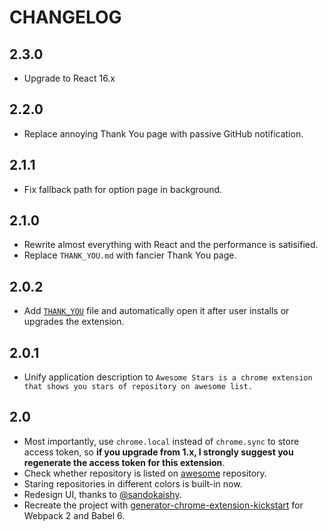 # CHANGELOG

## 2.3.0

* Upgrade to React 16.x

## 2.2.0

* Replace annoying Thank You page with passive GitHub notification.

## 2.1.1

* Fix fallback path for option page in background.

## 2.1.0

* Rewrite almost everything with React and the performance is satisified.
* Replace `THANK_YOU.md` with fancier Thank You page.

## 2.0.2

* Add [`THANK_YOU`](THANK_YOU.md) file and automatically open it after user installs or upgrades the extension.

## 2.0.1

* Unify application description to `Awesome Stars is a chrome extension that shows you stars of repository on awesome list.`

## 2.0

* Most importantly, use `chrome.local` instead of `chrome.sync` to store access token, so **if you upgrade from 1.x, I strongly suggest you regenerate the access token for this extension**.
* Check whether repository is listed on [awesome](https://awesome.re/) repository.
* Staring repositories in different colors is built-in now.
* Redesign UI, thanks to [@sandokaishy](https://github.com/sandokaishy).
* Recreate the project with [generator-chrome-extension-kickstart](https://github.com/HaNdTriX/generator-chrome-extension-kickstart) for Webpack 2 and Babel 6.
